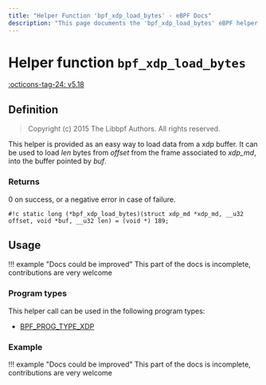 ```yaml
---
title: "Helper Function 'bpf_xdp_load_bytes' - eBPF Docs"
description: "This page documents the 'bpf_xdp_load_bytes' eBPF helper function, including its defintion, usage, program types that can use it, and examples."
---
```

# Helper function `bpf_xdp_load_bytes`

<!-- [FEATURE_TAG](bpf_xdp_load_bytes) -->
[:octicons-tag-24: v5.18](https://github.com/torvalds/linux/commit/3f364222d032eea6b245780e845ad213dab28cdd)
<!-- [/FEATURE_TAG] -->

## Definition

> Copyright (c) 2015 The Libbpf Authors. All rights reserved.


<!-- [HELPER_FUNC_DEF] -->
This helper is provided as an easy way to load data from a xdp buffer. It can be used to load _len_ bytes from _offset_ from the frame associated to _xdp_md_, into the buffer pointed by _buf_.

### Returns

0 on success, or a negative error in case of failure.

`#!c static long (*bpf_xdp_load_bytes)(struct xdp_md *xdp_md, __u32 offset, void *buf, __u32 len) = (void *) 189;`
<!-- [/HELPER_FUNC_DEF] -->

## Usage

!!! example "Docs could be improved"
    This part of the docs is incomplete, contributions are very welcome

### Program types

This helper call can be used in the following program types:

<!-- DO NOT EDIT MANUALLY -->
<!-- [HELPER_FUNC_PROG_REF] -->
 * [BPF_PROG_TYPE_XDP](../program-type/BPF_PROG_TYPE_XDP.md)
<!-- [/HELPER_FUNC_PROG_REF] -->

### Example

!!! example "Docs could be improved"
    This part of the docs is incomplete, contributions are very welcome
